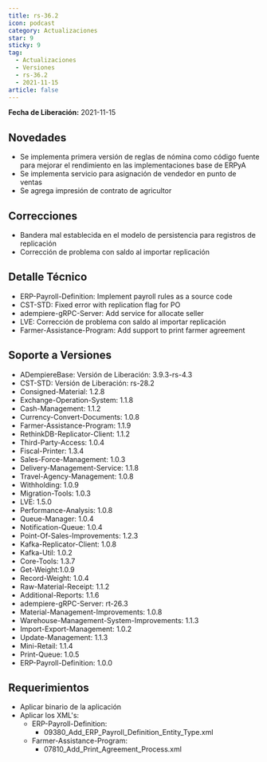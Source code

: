 ```yaml
---
title: rs-36.2
icon: podcast
category: Actualizaciones
star: 9
sticky: 9
tag:
  - Actualizaciones
  - Versiones
  - rs-36.2
  - 2021-11-15
article: false
---
```


**Fecha de Liberación:** 2021-11-15

## Novedades

- Se implementa primera versión de reglas de nómina como código fuente para mejorar el rendimiento en las implementaciones base de ERPyA
- Se implementa servicio para asignación de vendedor en punto de ventas
- Se agrega impresión  de contrato de agricultor

## Correcciones

- Bandera mal establecida en el modelo de persistencia para registros de replicación
- Corrección de problema con saldo al importar replicación

## Detalle Técnico

- ERP-Payroll-Definition: Implement payroll rules as a source code
- CST-STD: Fixed error with replication flag for PO
- adempiere-gRPC-Server: Add service for allocate seller
- LVE: Corrección de problema con saldo al importar replicación
- Farmer-Assistance-Program: Add support to print farmer agreement

## Soporte a Versiones

- ADempiereBase: Versión de Liberación: 3.9.3-rs-4.3
- CST-STD: Versión de Liberación: rs-28.2
- Consigned-Material: 1.2.8
- Exchange-Operation-System: 1.1.8
- Cash-Management: 1.1.2
- Currency-Convert-Documents: 1.0.8
- Farmer-Assistance-Program: 1.1.9
- RethinkDB-Replicator-Client: 1.1.2
- Third-Party-Access: 1.0.4
- Fiscal-Printer: 1.3.4
- Sales-Force-Management: 1.0.3
- Delivery-Management-Service: 1.1.8
- Travel-Agency-Management: 1.0.8
- Withholding: 1.0.9
- Migration-Tools: 1.0.3
- LVE: 1.5.0
- Performance-Analysis: 1.0.8
- Queue-Manager: 1.0.4
- Notification-Queue: 1.0.4
- Point-Of-Sales-Improvements: 1.2.3
- Kafka-Replicator-Client: 1.0.8
- Kafka-Util: 1.0.2
- Core-Tools: 1.3.7
- Get-Weight:1.0.9
- Record-Weight: 1.0.4
- Raw-Material-Receipt: 1.1.2
- Additional-Reports: 1.1.6
- adempiere-gRPC-Server: rt-26.3
- Material-Management-Improvements: 1.0.8
- Warehouse-Management-System-Improvements: 1.1.3
- Import-Export-Management: 1.0.2
- Update-Management: 1.1.3
- Mini-Retail: 1.1.4
- Print-Queue: 1.0.5
- ERP-Payroll-Definition: 1.0.0

## Requerimientos

- Aplicar binario de la aplicación
- Aplicar los XML's:
  - ERP-Payroll-Definition:
    - 09380_Add_ERP_Payroll_Definition_Entity_Type.xml
  - Farmer-Assistance-Program:
    - 07810_Add_Print_Agreement_Process.xml
